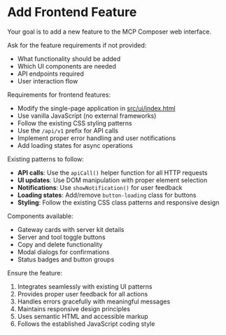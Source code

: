 # Add Frontend Feature

Your goal is to add a new feature to the MCP Composer web interface.

Ask for the feature requirements if not provided:
- What functionality should be added
- Which UI components are needed
- API endpoints required
- User interaction flow

Requirements for frontend features:
- Modify the single-page application in [src/ui/index.html](src/ui/index.html)
- Use vanilla JavaScript (no external frameworks)
- Follow the existing CSS styling patterns
- Use the `/api/v1` prefix for API calls
- Implement proper error handling and user notifications
- Add loading states for async operations

Existing patterns to follow:
- **API calls**: Use the `apiCall()` helper function for all HTTP requests
- **UI updates**: Use DOM manipulation with proper element selection
- **Notifications**: Use `showNotification()` for user feedback
- **Loading states**: Add/remove `button-loading` class for buttons
- **Styling**: Follow the existing CSS class patterns and responsive design

Components available:
- Gateway cards with server kit details
- Server and tool toggle buttons
- Copy and delete functionality
- Modal dialogs for confirmations
- Status badges and button groups

Ensure the feature:
1. Integrates seamlessly with existing UI patterns
2. Provides proper user feedback for all actions
3. Handles errors gracefully with meaningful messages
4. Maintains responsive design principles
5. Uses semantic HTML and accessible markup
6. Follows the established JavaScript coding style
